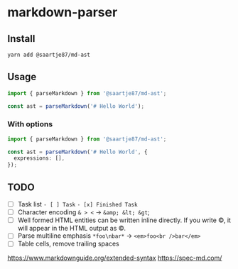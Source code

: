# markdown-parser

## Install

```sh
yarn add @saartje87/md-ast
```

## Usage

```ts
import { parseMarkdown } from '@saartje87/md-ast';

const ast = parseMarkdown('# Hello World');
```

### With options

```ts
import { parseMarkdown } from '@saartje87/md-ast';

const ast = parseMarkdown('# Hello World', {
  expressions: [],
});
```

## TODO

- [ ] Task list `- [ ] Task` `- [x] Finished Task`
- [ ] Character encoding `& > <` -> `&amp; &lt; &gt`;
- [ ] Well formed HTML entities can be written inline directly. If you write &copy;, it will appear in the HTML output as ©.
- [ ] Parse multiline emphasis `*foo\nbar*` -> `<em>foo<br />bar</em>`
- [ ] Table cells, remove trailing spaces

https://www.markdownguide.org/extended-syntax
https://spec-md.com/
